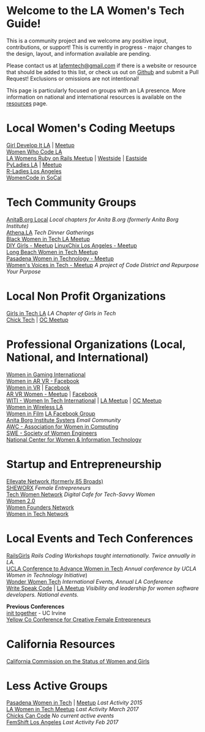 # Welcome to the LA Women's Tech Guide!

This is a community project and we welcome any positive input, contributions, or support! This is currently in progress - major changes to the design, layout, and information available are pending.

Please contact us at <lafemtech@gmail.com> if there is a website or resource that should be added to this list, or check us out on [Github](https://github.com/LAFemTech/lafemtech.github.io) and submit a Pull Request! Exclusions or omissions are not intentional!


This page is particularly focused on groups with an LA presence. More information on national and international resources is available on the [resources](/resources) page.  


# Local Women's Coding Meetups  
<!--local coding meetups. Need to add blurbs about frequency of meetings, etc!-->
[Girl Develop It LA](https://www.girldevelopit.com/chapters/los-angeles) | [Meetup](https://www.meetup.com/Girl-Develop-It-Los-Angeles/)  
[Women Who Code LA](http://www.meetup.com/Women-Who-Code-LA/)  
[LA Womens Ruby on Rails Meetup](http://www.meetup.com/Los-Angeles-Womens-Ruby-on-Rails-Group) | [Westside](http://www.meetup.com/Westside-Rails-Study-Group/) | [Eastside ](http://www.meetup.com/LA-Eastside-Ruby-Rails-Study-Group/)  
[PyLadies LA](www.pyladies.com/locations/la) | [Meetup](www.meetup.com/Pyladies-LA)    
[R-Ladies Los Angeles](https://www.meetup.com/rladies-la/)  
[WomenCode in SoCal](https://www.meetup.com/WomenCode-in-SoCal/)  


# Tech Community Groups
[AnitaB.org Local](https://community.anitab.org/groups/los-angeles/gpages/) _Local chapters for Anita B.org (formerly Anita Borg Institute)_  
[Athena.LA](https://www.athena.la/) _Tech Dinner Gatherings_  
[Black Women in Tech LA Meetup](http://www.meetup.com/Black-Women-in-Technology-LA/)    
[DIY Girls - Meetup](https://www.meetup.com/DIYgirls/)
[LinuxChix Los Angeles - Meetup](https://www.meetup.com/LinuxChixLA/)  
[Long Beach Women in Tech Meetup](https://www.meetup.com/Long-Beach-Women-in-Tech/)  
[Pasadena Women in Technology - Meetup](https://www.meetup.com/Pasadena-Women-In-Technology/)  
[Women's Voices in Tech - Meetup](https://www.meetup.com/meetup-group-fMctMcUE/) _A project of Code District and Repurpose Your Purpose_  


# Local Non Profit Organizations
[Girls in Tech LA](http://losangeles.girlsintech.org/)  _LA Chapter of Girls in Tech_  
[Chick Tech](https://chicktech.org/) | [OC Meetup](https://www.meetup.com/ChickTech-Orange-County/)  


# Professional Organizations (Local, National, and International)
[Women in Gaming International](http://www.womeningamesinternational.org)  
[Women in AR VR - Facebook](https://www.facebook.com/groups/womeninvr/)  
[Women in VR](http://www.wivr.net) | [Facebook](https://www.facebook.com/groups/WIVRGLOBAL/)  
[AR VR Women - Meetup](http://www.meetup.com/San-Francisco-AR-VR-Meetup-for-Women-and-Allies) | [Facebook](https://www.facebook.com/AR-VR-Women-885032488200207/)  
[WITI - Women In Tech International](https://www.witi.com/networks/losangeles/) | [LA Meetup](https://www.meetup.com/WITI-Women-In-Technology-Intl/) | [OC Meetup](https://www.meetup.com/Orange-County-WITI-Meetup-Group/)  
[Women in Wireless LA](https://womeninwireless.org/chapters/los-angeles)  
[Women in Film](https://womeninfilm.org/)  [LA Facebook Group](https://www.facebook.com/WIFLA/)  
[Anita Borg Institute Systers](http://anitaborg.org/get-involved/systers/) _Email Community_  
[AWC - Association for Women in Computing](http://www.awc-hq.org/home.html)  
[SWE - Society of Women Engineers](http://societyofwomenengineers.swe.org/)  
[National Center for Women & Information Technology](https://www.ncwit.org/)


# Startup and Entrepreneurship
[Ellevate Network (formerly 85 Broads)](https://www.ellevatenetwork.com/chapters/58-us-los-angeles)  
[SHEWORX](http://www.sheworx.com)  _Female Entrepreneurs_  
[Tech Women Network](http://techwomennetwork.com) _Digital Cafe for Tech-Savvy Women_  
[Women 2.0](https://women2.com/)  
[Women Founders Network](http://www.womenfoundersnetwork.com/)  <!-- Was maybe previously chick launcher? -->  
[Women in Tech Network](https://www.womenintechnetwork.com/)    


# Local Events and Tech Conferences
[RailsGirls](http://railsgirls.com/la.html) _Rails Coding Workshops taught internationally. Twice annually in LA._  
[UCLA Conference to Advance Women in Tech](http://womenintech.ucla.edu/content/2018-ucla-conference-advance-women-technology)  _Annual conference by UCLA Women in Technology Initiative_)  
[Wonder Women Tech](https://wonderwomentech.com/)  _International Events, Annual LA Conference_    
[Write Speak Code](http://www.writespeakcode.com/) | [LA Meetup](https://www.meetup.com/Write-Speak-Code-Los-Angeles/)  _Visibility and leadership for women software developers. National events._  

**Previous Conferences**  
[init together](http://init-together.com)  - UC Irvine  
[Yellow Co Conference for Creative Female Entrepreneurs](http://yellowco.co/conference)  


# California Resources
[California Commission on the Status of Women and Girls](http://women.ca.gov/)  


# Less Active Groups
[Pasadena Women in Tech](http://www.pasadenawomenintech.com/) | [Meetup](http://www.meetup.com/PasWomeninTech/) _Last Activity 2015_  
[LA Women in Tech Meetup](https://www.meetup.com/Los-Angeles-Women-in-Tech-LAWIT/) _Last Activity March 2017_  
[Chicks Can Code](https://www.meetup.com/ChicksCanCode/)  _No current active events_  
[FemShift Los Angeles](https://www.meetup.com/meetup-group-lttcycGz/)  _Last Activity Feb 2017_
